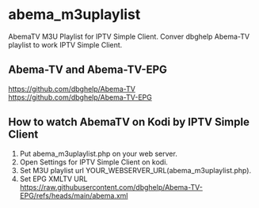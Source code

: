 # abema_m3uplaylist
  AbemaTV M3U Playlist for IPTV Simple Client.
  Conver dbghelp Abema-TV playlist to work IPTV Simple Client.

## Abema-TV and Abema-TV-EPG
  https://github.com/dbghelp/Abema-TV  
  https://github.com/dbghelp/Abema-TV-EPG

## How to watch AbemaTV on Kodi by IPTV Simple Client
  1. Put abema_m3uplaylist.php on your web server.
  2. Open Settings for IPTV Simple Client on kodi.
  3. Set M3U playlist url YOUR_WEBSERVER_URL(abema_m3uplaylist.php).
  4. Set EPG XMLTV URL  https://raw.githubusercontent.com/dbghelp/Abema-TV-EPG/refs/heads/main/abema.xml
